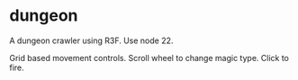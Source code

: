 # dungeon
A dungeon crawler using R3F.
Use node 22.

Grid based movement controls.  Scroll wheel to change magic type.  Click to fire.
